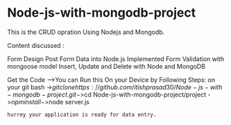 # Node-js-with-mongodb-project

This is the CRUD opration Using Nodejs and Mongodb.

Content discussed :

Form Design
Post Form Data into Node.js
Implemented Form Validation with mongoose model
Insert, Update and Delete with Node and MongoDB

Get the Code
-->You can Run this On your Device by Following Steps:
		on your git bash
	->$git clone https://github.com/itishprasad30/Node-js-with-mongodb-project.git
	->$cd Node-js-with-mongodb-project/project
	->$npm install
	->$node server.js
	
	hurrey your application is ready for data entry.
